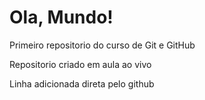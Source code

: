 # Ola, Mundo!
 Primeiro repositorio do curso de Git e GitHub

Repositorio criado em aula ao vivo

Linha adicionada direta pelo github
